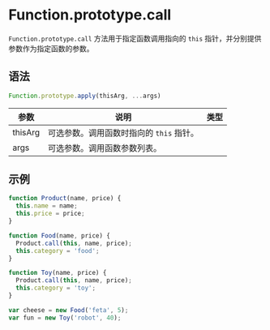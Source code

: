 # Function.prototype.call

`Function.prototype.call` 方法用于指定函数调用指向的 `this` 指针，并分别提供参数作为指定函数的参数。

## 语法

```js
Function.prototype.apply(thisArg, ...args)
```

| 参数    | 说明                                     | 类型 |
| ------- | ---------------------------------------- | ---- |
| thisArg | 可选参数。调用函数时指向的 `this` 指针。 |     |
| args    | 可选参数。调用函数参数列表。             |     |

## 示例

```js
function Product(name, price) {
  this.name = name;
  this.price = price;
}

function Food(name, price) {
  Product.call(this, name, price);
  this.category = 'food';
}

function Toy(name, price) {
  Product.call(this, name, price);
  this.category = 'toy';
}

var cheese = new Food('feta', 5);
var fun = new Toy('robot', 40);
```